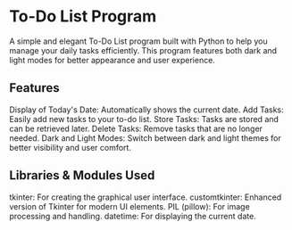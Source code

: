 # To-Do List Program
A simple and elegant To-Do List program built with Python to help you manage your daily tasks efficiently. This program features both dark and light modes for better appearance and user experience.

## Features
  Display of Today's Date: Automatically shows the current date.
  Add Tasks: Easily add new tasks to your to-do list.
  Store Tasks: Tasks are stored and can be retrieved later.
  Delete Tasks: Remove tasks that are no longer needed.
  Dark and Light Modes: Switch between dark and light themes for better visibility and user comfort.
  
## Libraries & Modules Used
  tkinter: For creating the graphical user interface.
  customtkinter: Enhanced version of Tkinter for modern UI elements.
  PIL (pillow): For image processing and handling.
  datetime: For displaying the current date.
